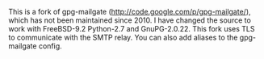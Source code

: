 This is a fork of gpg-mailgate (http://code.google.com/p/gpg-mailgate/), which has not been maintained since 2010. I have changed the source to work with FreeBSD-9.2 Python-2.7 and GnuPG-2.0.22.
This fork uses TLS to communicate with the SMTP relay.
You can also add aliases to the gpg-mailgate config.